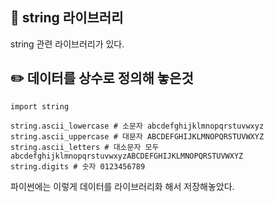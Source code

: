 ##  📖 string 라이브러리 
string 관련 라이브러리가 있다.

## ✏️ 데이터를 상수로 정의해 놓은것
```
import string 

string.ascii_lowercase # 소문자 abcdefghijklmnopqrstuvwxyz
string.ascii_uppercase # 대문자 ABCDEFGHIJKLMNOPQRSTUVWXYZ
string.ascii_letters # 대소문자 모두 abcdefghijklmnopqrstuvwxyzABCDEFGHIJKLMNOPQRSTUVWXYZ
string.digits # 숫자 0123456789
```
파이썬에는 이렇게 데이터를 라이브러리화 해서 저장해놓았다.

<br><br><br>